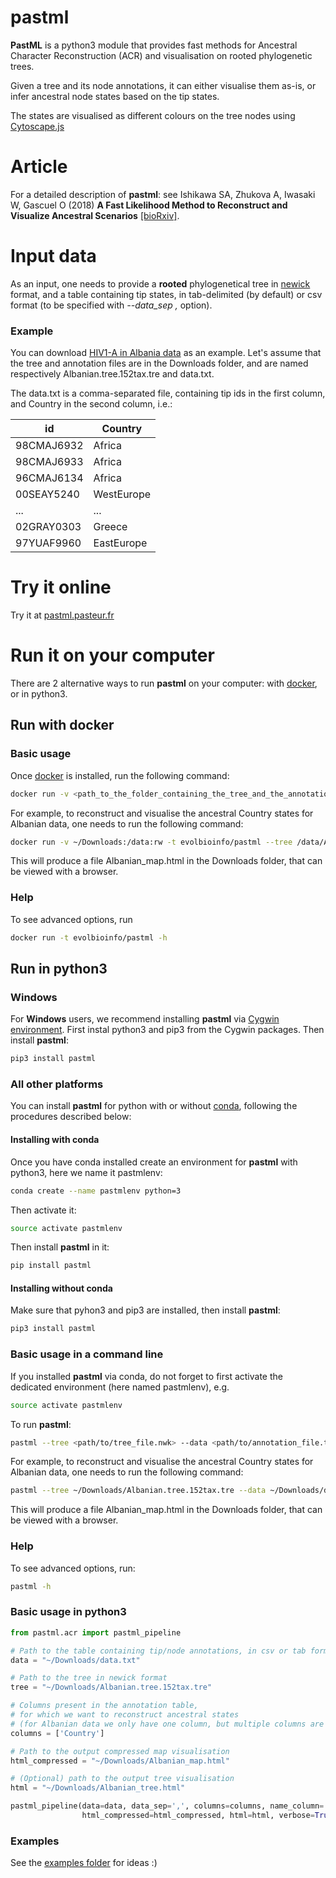 # pastml

__PastML__ is a python3 module that provides fast methods for Ancestral Character Reconstruction (ACR) and visualisation
on rooted phylogenetic trees.

Given a tree and its node annotations, it can either visualise them as-is, 
or infer ancestral node states based on the tip states. 

The states are visualised as different colours on the tree nodes using [Cytoscape.js](http://js.cytoscape.org/)

# Article

For a detailed description of __pastml__: see Ishikawa SA, Zhukova A, Iwasaki W, Gascuel O (2018) __A Fast Likelihood Method to Reconstruct and Visualize Ancestral Scenarios__ [[bioRxiv]](https://doi.org/10.1101/379529).

# Input data
As an input, one needs to provide a **rooted** phylogenetical tree in [newick](https://en.wikipedia.org/wiki/Newick_format) format,
and a table containing tip states, 
in tab-delimited (by default) or csv format (to be specified with *--data_sep ,* option).

### Example
You can download [HIV1-A in Albania data](examples/Albania/data) as an example.
Let's assume that the tree and annotation files are in the Downloads folder, 
and are named respectively Albanian.tree.152tax.tre	and data.txt.

The data.txt is a comma-separated file, containing tip ids in the first column, 
and Country in the second column, i.e.:

id | Country
----- |  -----
98CMAJ6932 | Africa
98CMAJ6933 | Africa
96CMAJ6134 | Africa
00SEAY5240 | WestEurope
... | ...
02GRAY0303 | Greece
97YUAF9960 | EastEurope

# Try it online
Try it at [pastml.pasteur.fr](https://pastml.pasteur.fr)

# Run it on your computer

There are 2 alternative ways to run __pastml__ on your computer: with [docker](https://www.docker.com/community-edition), or in python3.

## Run with docker

### Basic usage
Once [docker](https://www.docker.com/community-edition) is installed, run the following command:

```bash
docker run -v <path_to_the_folder_containing_the_tree_and_the_annotations>:/data:rw -t evolbioinfo/pastml --tree /data/<tree_file> --data /data/<annotation_file> --data_sep <separator_eg_comma> --columns <one_or_more_column_names> --html_compressed /data/<map_name>
```

For example, to reconstruct and visualise the ancestral Country states for Albanian data, 
one needs to run the following command:

```bash
docker run -v ~/Downloads:/data:rw -t evolbioinfo/pastml --tree /data/Albanian.tree.152tax.tre --data /data/data.txt --data_sep , --columns Country --html_compressed /data/Albanian_map.html 
```

This will produce a file Albanian_map.html in the Downloads folder, 
that can be viewed with a browser.


### Help

To see advanced options, run
```bash
docker run -t evolbioinfo/pastml -h
```

## Run in python3

### Windows
For **Windows** users, we recommend installing __pastml__ via [Cygwin environment](https://www.cygwin.com/).
First instal python3 and pip3 from the Cygwin packages. Then install __pastml__:
```bash
pip3 install pastml
```

### All other platforms

You can install __pastml__ for python with or without [conda](https://conda.io/docs/), following the procedures described below:

#### Installing with conda

Once you have conda installed create an environment for __pastml__ with python3, here we name it pastmlenv:

```bash
conda create --name pastmlenv python=3
```

Then activate it:
```bash
source activate pastmlenv
```

Then install __pastml__ in it:

```bash
pip install pastml
```

#### Installing without conda

Make sure that pyhon3 and pip3 are installed, then install __pastml__:

```bash
pip3 install pastml
```

### Basic usage in a command line
If you installed __pastml__ via conda, do not forget to first activate the dedicated environment (here named pastmlenv), e.g.

```bash
source activate pastmlenv
```

To run __pastml__:

```bash
pastml --tree <path/to/tree_file.nwk> --data <path/to/annotation_file.tab> --columns <one_or_more_column_names> --html_compressed <path/to/output/map.html> --data_sep <separator_eg_comma>
```

For example, to reconstruct and visualise the ancestral Country states for Albanian data, 
one needs to run the following command:

```bash
pastml --tree ~/Downloads/Albanian.tree.152tax.tre --data ~/Downloads/data.txt --data_sep , --columns Country --html_compressed ~/Downloads/Albanian_map.html 
```

This will produce a file Albanian_map.html in the Downloads folder, 
that can be viewed with a browser.

### Help

To see advanced options, run:
```bash
pastml -h
```

### Basic usage in python3
```python
from pastml.acr import pastml_pipeline

# Path to the table containing tip/node annotations, in csv or tab format
data = "~/Downloads/data.txt"

# Path to the tree in newick format
tree = "~/Downloads/Albanian.tree.152tax.tre"

# Columns present in the annotation table,
# for which we want to reconstruct ancestral states
# (for Albanian data we only have one column, but multiple columns are also allowed)
columns = ['Country']

# Path to the output compressed map visualisation
html_compressed = "~/Downloads/Albanian_map.html"

# (Optional) path to the output tree visualisation
html = "~/Downloads/Albanian_tree.html"

pastml_pipeline(data=data, data_sep=',', columns=columns, name_column='Country', tree=tree,
                html_compressed=html_compressed, html=html, verbose=True)
```

### Examples

See the [examples folder](https://github.com/evolbioinfo/pastml/tree/master/examples) for ideas :)
